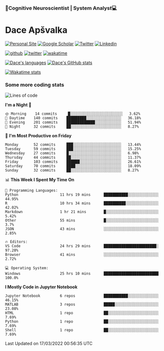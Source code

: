 ### 🧠Cognitive Neuroscientist | System Analyst💻
# Dace Apšvalka

[![Personal Site](https://img.shields.io/badge/website-teal?style=for-the-badge&logo=About.me&logoColor=white)](https://dcdace.net/)
[![Google Scholar](https://img.shields.io/badge/Scholar-yellow?style=for-the-badge&logo=googlescholar&logoColor=ffffff)](https://scholar.google.com/citations?hl=en&user=W8q0HBkAAAAJ&view_op=list_works&sortby=pubdate)
[![Twitter](https://img.shields.io/badge/Twitter-1DA1F2?logo=twitter&logoColor=white&style=for-the-badge)](https://twitter.com/dcdace)
[![Linkedin](https://img.shields.io/badge/linkedin-0077B5?logo=linkedin&logoColor=white&style=for-the-badge)](https://www.linkedin.com/in/dace-apsvalka/)

[![github](https://img.shields.io/github/followers/dcdace?logo=github&style=plastic)](https://github.com/dcdace?tab=followers "GitHub followers")
[![twitter](https://img.shields.io/twitter/follow/dcdace?label=followers&logo=twitter&color=%23007ec6&style=plastic)](https://twitter.com/dcdace "Twitter followers")
[![wakatime](https://wakatime.com/badge/user/6e7556d3-b1db-4eef-a7e8-9bad735fc27e.svg?style=plastic?v=2)](https://wakatime.com/@6e7556d3-b1db-4eef-a7e8-9bad735fc27e "Total time coded since Feb 28 2022")

[![Dace's languages](https://github-readme-stats.vercel.app/api/top-langs/?username=dcdace&langs_count=10&theme=nord&layout=compact)]() 
[![Dace's GitHub stats](https://github-readme-stats.vercel.app/api?username=dcdace&theme=dracula&hide=prs,issues&count_private=true&show_icons=true&hide_rank=true&include_all_commits=true&hide_title=false&custom_title=GitHub+Stats)](https://github.com/anuraghazra/github-readme-stats)

[![Wakatime stats](https://github-readme-stats.vercel.app/api/wakatime?username=dcdace&theme=react&layout=compact&custom_title=Coding+past+7+days&v=2)](https://wakatime.com/@6e7556d3-b1db-4eef-a7e8-9bad735fc27e "Recorded coding time in the past 7 days")
 ### Some more coding stats
<!--START_SECTION:waka-->
![Lines of code](https://img.shields.io/badge/From%20Hello%20World%20I%27ve%20Written-51%20Thousand%20lines%20of%20code-blue)

**I'm a Night 🦉** 

```text
🌞 Morning    14 commits     █░░░░░░░░░░░░░░░░░░░░░░░░   3.62% 
🌆 Daytime    140 commits    █████████░░░░░░░░░░░░░░░░   36.18% 
🌃 Evening    201 commits    █████████████░░░░░░░░░░░░   51.94% 
🌙 Night      32 commits     ██░░░░░░░░░░░░░░░░░░░░░░░   8.27%

```
📅 **I'm Most Productive on Friday** 

```text
Monday       52 commits     ███░░░░░░░░░░░░░░░░░░░░░░   13.44% 
Tuesday      59 commits     ███░░░░░░░░░░░░░░░░░░░░░░   15.25% 
Wednesday    27 commits     █░░░░░░░░░░░░░░░░░░░░░░░░   6.98% 
Thursday     44 commits     ██░░░░░░░░░░░░░░░░░░░░░░░   11.37% 
Friday       103 commits    ██████░░░░░░░░░░░░░░░░░░░   26.61% 
Saturday     70 commits     ████░░░░░░░░░░░░░░░░░░░░░   18.09% 
Sunday       32 commits     ██░░░░░░░░░░░░░░░░░░░░░░░   8.27%

```


📊 **This Week I Spent My Time On** 

```text
💬 Programming Languages: 
Python                   11 hrs 19 mins      ███████████░░░░░░░░░░░░░░   44.95% 
R                        10 hrs 34 mins      ██████████░░░░░░░░░░░░░░░   42.02% 
Markdown                 1 hr 21 mins        █░░░░░░░░░░░░░░░░░░░░░░░░   5.42% 
Other                    55 mins             █░░░░░░░░░░░░░░░░░░░░░░░░   3.7% 
JSON                     43 mins             ░░░░░░░░░░░░░░░░░░░░░░░░░   2.85%

🔥 Editors: 
VS Code                  24 hrs 29 mins      ████████████████████████░   97.28% 
Browser                  41 mins             ░░░░░░░░░░░░░░░░░░░░░░░░░   2.72%

💻 Operating System: 
Windows                  25 hrs 10 mins      █████████████████████████   100.0%

```

**I Mostly Code in Jupyter Notebook** 

```text
Jupyter Notebook         6 repos             ███████████░░░░░░░░░░░░░░   46.15% 
MATLAB                   3 repos             █████░░░░░░░░░░░░░░░░░░░░   23.08% 
HTML                     1 repo              ██░░░░░░░░░░░░░░░░░░░░░░░   7.69% 
Python                   1 repo              ██░░░░░░░░░░░░░░░░░░░░░░░   7.69% 
Shell                    1 repo              ██░░░░░░░░░░░░░░░░░░░░░░░   7.69%

```



 Last Updated on 17/03/2022 00:56:35 UTC
<!--END_SECTION:waka-->